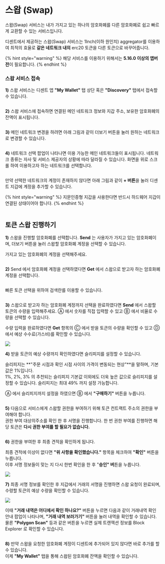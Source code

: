 # 스왑 (Swap)

스왑(Swap) 서비스는 내가 가지고 있는 하나의 암호화폐를 다른 암호화폐로 쉽고 빠르게 교환할 수 있는 서비스입니다.

디센트에서 제공하는 스왑(Swap) 서비스는 1Inch(이하 원인치) aggregator를 이용하여 최적의 효율로 **같은 네트워크 내의** erc20 토큰을 다른 토큰으로 바꾸어줍니다.

{% hint style="warning" %}
해당 서비스를 이용하기 위해서는 **5.16.0 이상의 앱버전**이 필요합니다.
{% endhint %}

### 스왑 서비스 접속 <a href="#select-network" id="select-network"></a>

**1)**  스왑 서비스는 디센트 앱 **"My Wallet"** 탭 상단 혹은 **"Discovery"** 탭에서 접속할 수 있습니다.

<div align="left">

<img src="../.gitbook/assets/Swap-1.png" alt="">

</div>

**2)** 스왑 서비스에 접속하면 연결된 메인 네트워크 정보와 지갑 주소, 보유한 암호화폐의 잔액이 표시됩니다.

<img src="../.gitbook/assets/Swap-2.png" alt="" data-size="original">



**3)** 메인 네트워크 변경을 하려면 아래 그림과 같이 더보기 버튼을 눌러 원하는 네트워크로 변경할 수 있습니다.

<figure><img src="../.gitbook/assets/Swap-3.png" alt=""><figcaption></figcaption></figure>

**4)** 네트워크 선택 팝업이 나타나면 이용 가능한 메인 네트워크들이 표시됩니다. 네트워크 종류는 자사 및 서비스 제공자의 상황에 따라 달라질 수 있습니다. 화면을 위로 스크롤 하여 이용하고자 하는 네트워크를 선택합니다.

<figure><img src="../.gitbook/assets/Swap-4.png" alt=""><figcaption></figcaption></figure>

만약 선택한 네트워크의 계정이 존재하지 않다면 아래 그림과 같이 **+ 버튼**을 눌러 디센트 지갑에 계정을 추가할 수 있습니다.

{% hint style="warning" %}
지문인증형 지갑을 사용한다면 반드시 하드웨어 지갑이 연결된 상태이어야 합니다.
{% endhint %}

<figure><img src="../.gitbook/assets/Swap-5.png" alt=""><figcaption></figcaption></figure>

## **토큰 스왑 진행하기**  <a href="#start-swapping" id="start-swapping"></a>

**1)** 스왑을 진행할 암호화폐를 선택합니다.  **Send** 는 사용자가 가지고 있는 암호화폐이며, 더보기 버튼을 눌러 스왑할 암호화폐 계정을 선택할 수 있습니다.

가지고 있는 암호화폐의 계정을 선택해주세요.

<figure><img src="../.gitbook/assets/Swap-6.png" alt=""><figcaption></figcaption></figure>



**2)** Send 에서 암호화폐 계정을 선택하였다면 **Get** 에서 스왑으로 받고자 하는 암호화폐 계정을 선택합니다.

<figure><img src="../.gitbook/assets/Swap-9.png" alt=""><figcaption></figcaption></figure>

빠른 토큰 선택을 위하여 검색란를 이용할 수 있습니다.

<figure><img src="../.gitbook/assets/Swap-8.png" alt=""><figcaption></figcaption></figure>

**3)** 스왑으로 받고자 하는 암호화폐 계정까지 선택을 완료하였다면 **Send** 에서 스왑할 토큰의 수량을 입력해주세요. Ⓐ 에서 숫자를 직접 입력할 수 있고 Ⓑ 에서 비율로 수량을 선택할 수 있습니다.

수량 입력을 완료하였다면 **Get** 항목의 Ⓒ 에서 받을 토큰의 수량을 확인할 수 있고 Ⓓ 에서 예상 수수료(가스비)를 확인할 수 있습니다.

![](../.gitbook/assets/Swap-10.png)

**4)** 받을 토큰의 예상 수량까지 확인하였다면 슬리피지를 설정할 수 있습니다.&#x20;

슬리피지는 **"주문 시점과 확인 시점 사이의 가격이 변동되는 현상"**을 말하며, 기본값은 1%입니다.  \
1%, 2%, 3% 의 추천되는 슬리피지 기본값 이외에도 더욱 높은 값으로 슬리피지를 설정할 수 있습니다. 슬리피지는 최대 49% 까지 설정 가능합니다.

Ⓐ 에서 슬리피지까지 설정을 하였으면 Ⓑ 에서 **"구매하기"** 버튼을 누릅니다.

<div align="left">

<img src="../.gitbook/assets/Swap-11.png" alt="">

</div>

**5)** 다음으로 서비스에게 스왑할 권한을 부여하기 위해 토큰 컨트랙트 주소의 권한을 부여해야 합니다.\
권한 부여 대상의주소를 확인 한 후 서명을 진행합니다. 한 번 권한 부여를 진행하면 해당 토큰은 **다시 권한 부여를 할 필요가 없습니다.**

<figure><img src="../.gitbook/assets/Swap-16.png" alt=""><figcaption></figcaption></figure>

**6)** 권한을 부여한 후 최종 견적을 확인하게 됩니다.&#x20;

최종 견적에 이상이 없다면 **"위 사항을 확인했습니다."** 항목을 체크하여 **"확인"** 버튼을 누릅니다.\
이후 서명 정보들이 맞는 지  다시 한번 확인을 한 후 "**승인" 버**튼을 누릅니다.

![](../.gitbook/assets/Swap-12.png)

**7)** 최종 서명 정보를 확인한 후 지갑에서 거래의 서명을 진행하면 스왑 요청이 완료되며, 수령할 토큰의 예상 수량을 확인할 수 있습니다.

![](../.gitbook/assets/Swap-13.png)

이때 **"거래 내역은 어디에서 확인 하나요?"** 버튼을 누르면 다음과 같이 거래내역 확인 안내 팝업이 나타나며, **"거래 내역 보러가기"** 버튼을 눌러 내역을 확인할 수 있습니다. \
물론 **"Polygon Scan"** 등과 같은 버튼을 누르면 실제 트랜잭션 정보를 Block Explorer 로 확인할 수 있습니다.

<figure><img src="../.gitbook/assets/Swap-17.png" alt=""><figcaption></figcaption></figure>

**8)** 만약 스왑을 요청한 암호화폐 계정이 디센트에 추가되어 있지 않다면 바로 추가를 할 수 있습니다.\
이제 **"My Wallet"** 탭을 통해 스왑된 암호화폐 잔액을 확인할 수 있습니다.

<figure><img src="../.gitbook/assets/Swap-14.png" alt=""><figcaption></figcaption></figure>

